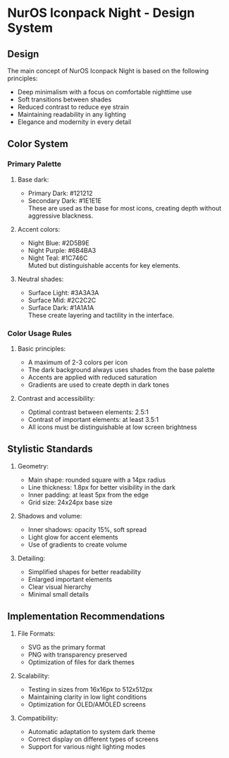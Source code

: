 # NurOS Iconpack Night - Design System

## Design
The main concept of NurOS Iconpack Night is based on the following principles:
- Deep minimalism with a focus on comfortable nighttime use
- Soft transitions between shades
- Reduced contrast to reduce eye strain
- Maintaining readability in any lighting
- Elegance and modernity in every detail

## Color System

### Primary Palette
1. Base dark:
   - Primary Dark: #121212
   - Secondary Dark: #1E1E1E  
   These are used as the base for most icons, creating depth without aggressive blackness.

2. Accent colors:
   - Night Blue: #2D5B9E
   - Night Purple: #6B4BA3
   - Night Teal: #1C746C  
   Muted but distinguishable accents for key elements.

3. Neutral shades:
   - Surface Light: #3A3A3A
   - Surface Mid: #2C2C2C
   - Surface Dark: #1A1A1A  
   These create layering and tactility in the interface.

### Color Usage Rules

1. Basic principles:
   - A maximum of 2-3 colors per icon
   - The dark background always uses shades from the base palette
   - Accents are applied with reduced saturation
   - Gradients are used to create depth in dark tones

2. Contrast and accessibility:
   - Optimal contrast between elements: 2.5:1
   - Contrast of important elements: at least 3.5:1
   - All icons must be distinguishable at low screen brightness

## Stylistic Standards

1. Geometry:
   - Main shape: rounded square with a 14px radius
   - Line thickness: 1.8px for better visibility in the dark
   - Inner padding: at least 5px from the edge
   - Grid size: 24x24px base size

2. Shadows and volume:
   - Inner shadows: opacity 15%, soft spread
   - Light glow for accent elements
   - Use of gradients to create volume

3. Detailing:
   - Simplified shapes for better readability
   - Enlarged important elements
   - Clear visual hierarchy
   - Minimal small details

## Implementation Recommendations

1. File Formats:
   - SVG as the primary format
   - PNG with transparency preserved
   - Optimization of files for dark themes

2. Scalability:
   - Testing in sizes from 16x16px to 512x512px
   - Maintaining clarity in low light conditions
   - Optimization for OLED/AMOLED screens

3. Compatibility:
   - Automatic adaptation to system dark theme
   - Correct display on different types of screens
   - Support for various night lighting modes
